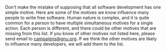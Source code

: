 Don't make the mistake of supposing that all software development has one simple motive. Here are some of the motives we know influence many people to write free software. Human nature is complex, and it is quite common for a person to have multiple simultaneous motives for a single action. Each person is different, and there could be other motives that are missing from this list. If you know of other motives not listed here, please send email to <campaigns@gnu.org>. If we think the other motives are likely to influence many developers, we will add them to the list.